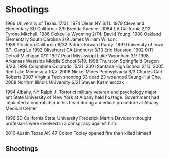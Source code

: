 # Shootings
1966 University of Texas 17/31. 
1974 Olean NY 3/11. 
1979 Cleveland Elementary SD California 2/9 Brenda Spencer. 
1984 LA California 2/12. Tyrone Mitchell. 
1986 Cokeville Wyoming 2/74. David Young. 
1988 Oakland Elementary South Carolina 2/9 James William Wilson.  
1989 Stockton California 6/32 Patrick Edward Purdy. 
1991 University of Iowa 6/1. Gang Lu
1992 Olivehurst CA Lindhurst 3/10 Eric Houston. 
1992 0/11 Detroit Michigan 0/11
1997 Pearl Mississippi Luke Woodham 3/7
1998 Arkansas Westside Middle School 5/10. 
1998 Thurston Springfield Oregon  4/23. 
1999 Columbine Colorado 15/21. 
2001 Santana High School 2/13. 
2005 Red Lake Minnesota 10/7. 
2006 Nickel Mines Pennsylvania 6/3 Charles Carl Roberts 
2007 Virginia Tech shooting 33 dead 23 wounded Seung-Hui Cho.  
2008 Northrn Illinois University 6/21 Steven Kazmierczak



1994 Albany, NY Ralph J. Tortorici military veteran and psychology major ant State University of New York at Albany held hostage. Government had implanted a control chip in his head during a medical procedure at Albany Medical Center

1996 SD California State University Frederick Martin Davidson thought professors were involved in a conspiracy against him.

2010 Austin Texas AK-47 Colton Tooley opened fire then killed himself
## Shootings
